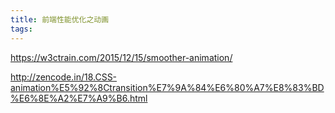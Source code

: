 ```yaml
---
title: 前端性能优化之动画
tags:
---
```


https://w3ctrain.com/2015/12/15/smoother-animation/

http://zencode.in/18.CSS-animation%E5%92%8Ctransition%E7%9A%84%E6%80%A7%E8%83%BD%E6%8E%A2%E7%A9%B6.html